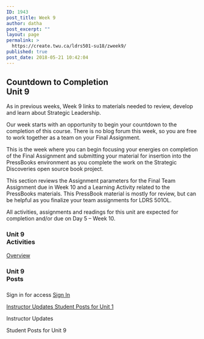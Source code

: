 ```yaml
---
ID: 1943
post_title: Week 9
author: datha
post_excerpt: ""
layout: page
permalink: >
  https://create.twu.ca/ldrs501-su18/zweek9/
published: true
post_date: 2018-05-21 10:42:04
---
```

<!--themify_builder_static-->

<h2>Countdown to Completion<br/>Unit 9</h2>

As in previous weeks, Week 9 links to materials needed to review, develop and learn about Strategic Leadership.

Our week starts with an opportunity to begin your countdown to the completion of this course. There is no blog forum this week, so you are free to work together as a team on your Final Assignment.

This is the week where you can begin focusing your energies on completion of the Final Assignment and submitting your material for insertion into the PressBooks environment as you complete the work on the Strategic Discoveries open source book project.

This section reviews the Assignment parameters for the Final Team Assignment due in Week 10 and a Learning Activity related to the PressBooks materials. This PressBook material is mostly for review, but can be helpful as you finalize your team assignments for LDRS 501OL.

All activities, assignments and readings for this unit are expected for completion and/or due on Day 5 &#8211; Week 10.

<h3>Unit 9<br/>Activities</h3>

<a href="https://create.twu.ca/ldrs501-su18/unit-8-2/"> Overview </a>

<h3>Unit 9<br/>Posts</h3>

<h3></h3>

Sign in for access 
 <a href="https://create.twu.ca/wp-admin"> Sign In </a>

<a href="https://create.twu.ca/ldrs501-su18/category/u9-updates"> Instructor Updates </a> <a href="https://create.twu.ca/ldrs501-su18/category/unit-9"> Student Posts for Unit 1 </a>

Instructor Updates

Student Posts for Unit 9<!--/themify_builder_static-->
